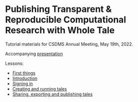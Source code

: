 # Publishing Transparent & Reproducible Computational Research with Whole Tale

Tutorial materials for CSDMS Annual Meeting, May 19th, 2022.

Accompanying [presentation](https://docs.google.com/presentation/d/1-ymuiZCEAixkPhCeg3ISwoyWOko8e9dt-1m1P2WBgz8/edit#slide=id.g615dfd15c5_0_0)

Lessons:
* [First things](0-communication.md)
* [Introduction](1-introduction.md)
* [Signing in](2-access.md)
* [Creating and running tales](3-create-tale.md)
* [Sharing, exporting and publishing tales](4-sharing.md)
